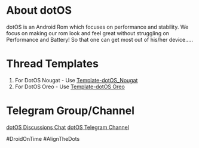 # About dotOS
dotOS is an Android Rom which focuses on performance and stability.
We focus on making our rom look and feel great without struggling on Performance and Battery!
So that one can get most out of his/her device.....

# Thread Templates
1. For DotOS Nougat - Use [Template-dotOS_Nougat](https://github.com/DotOS/XDA_Template-changelogs/blob/master/Template-dotOS_Nougat.txt)
2. For DotOS Oreo   - Use [Template-dotOS Oreo](https://github.com/DotOS/XDA_Template-changelogs/blob/master/Template-dotOS_Oreo.txt)

# Telegram Group/Channel
[dotOS Discussions Chat](t.me/dotos)
[dotOS Telegram Channel](t.me/dotoschannel)

#DroidOnTime #AlignTheDots

